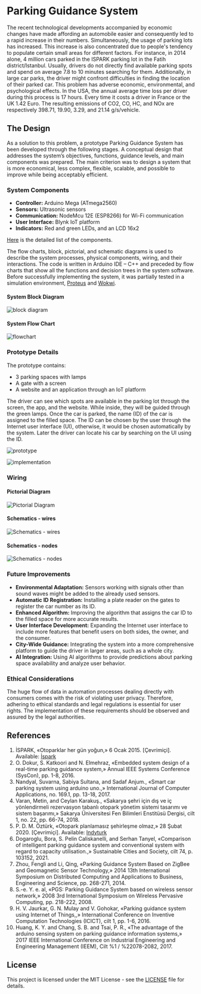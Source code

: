 # Parking Guidance System

The recent technological developments accompanied by economic changes have made affording an automobile easier and consequently led to a rapid increase in their numbers. Simultaneously, the usage of parking lots has increased. This increase is also concentrated due to people's tendency to populate certain small areas for different factors. For instance, in 2014 alone, 4 million cars parked in the ISPARK parking lot in the Fatih district/Istanbul. Usually, drivers do not directly find available parking spots and spend on average 7.8 to 10 minutes searching for them. Additionally, in large car parks, the driver might confront difficulties in finding the location of their parked car. This problem has adverse economic, environmental, and psychological effects. In the USA, the annual average time loss per driver during this process is 17 hours. Every time it costs a driver in France or the UK 1.42 Euro. The resulting emissions of CO2, CO, HC, and NOx are respectively 398.71, 19.90, 3.29, and 21.14 g/s/vehicle.

## The Design

As a solution to this problem, a prototype Parking Guidance System has been developed through the following stages. A conceptual design that addresses the system’s objectives, functions, guidance levels, and main components was prepared. The main criterion was to design a system that is more economical, less complex, flexible, scalable, and possible to improve while being acceptably efficient.

### System Components

- **Controller:** Arduino Mega (ATmega2560)
- **Sensors:** Ultrasonic sensors
- **Communication:** NodeMcu 12E (ESP8266) for Wi-Fi communication
- **User Interface:** Blynk IoT platform
- **Indicators:** Red and green LEDs, and an LCD 16x2

[Here](./drawings/fritzing/components-list.md) is the detailed list of the components.

The flow charts, block, pictorial, and schematic diagrams is used to describe the system processes, physical components, wiring, and their interactions. The code is written in Arduino IDE – C++ and preceded by flow charts that show all the functions and decision trees in the system software. Before successfully implementing the system, it was partially tested in a simulation environment, [Proteus](./drawings/proteus/) and [Wokwi](https://wokwi.com/projects/333014911768592980).

#### System Block Diagram

![block diagram](./drawings/system%20block%20diagram.svg)

#### System Flow Chart

![flowchart](./drawings/PGS%20flowchart.svg)

### Prototype Details

The prototype contains:

- 3 parking spaces with lamps
- A gate with a screen
- A website and an application through an IoT platform

The driver can see which spots are available in the parking lot through the screen, the app, and the website. While inside, they will be guided through the green lamps. Once the car is parked, the name (ID) of the car is assigned to the filled space. The ID can be chosen by the user through the Internet user interface (UI), otherwise, it would be chosen automatically by the system. Later the driver can locate his car by searching on the UI using the ID.

![prototype](./drawings/prototype.jpg)

![implementation](./drawings/implementation.jpeg)

### Wiring

#### Pictorial Diagram

![Pictorial Diagram](./drawings/Pictorial%20Diagram.png)

#### Schematics - wires

![Schematics - wires](./drawings/schematic%20wire.png)

#### Schematics - nodes

![Schematics - nodes](./drawings/schematic%20node.png)

### Future Improvements

- **Environmental Adaptation:** Sensors working with signals other than sound waves might be added to the already used sensors.
- **Automatic ID Registration:** Installing a plate reader on the gates to register the car number as its ID.
- **Enhanced Algorithm:** Improving the algorithm that assigns the car ID to the filled space for more accurate results.
- **User Interface Development:** Expanding the Internet user interface to include more features that benefit users on both sides, the owner, and the consumer.
- **City-Wide Guidance:** Integrating the system into a more comprehensive platform to guide the driver in larger areas, such as a whole city.
- **AI Integration:** Using AI algorithms to provide predictions about parking space availability and analyze user behavior.

### Ethical Considerations

The huge flow of data in automation processes dealing directly with consumers comes with the risk of violating user privacy. Therefore, adhering to ethical standards and legal regulations is essential for user rights. The implementation of these requirements should be observed and assured by the legal authorities.

## References

1. İSPARK, «Otoparklar her gün yoğun,» 6 Ocak 2015. [Çevrimiçi]. Available: [İspark](https://ispark.istanbul/)
2. O. Dokur, S. Katkoori and N. Elmehraz, «Embedded system design of a real-time parking guidance system,» Annual IEEE Systems Conference (SysCon), pp. 1-8, 2016.
3. Nandyal, Suvarna, Sabiya Sultana, and Sadaf Anjum., «Smart car parking system using arduino uno.,» International Journal of Computer Applications, no. 169.1, pp. 13-18, 2017.
4. Varan, Metin, and Ceylan Karakuş., «Sakarya şehri için dış ve iç yönlendirmeli rezervasyon tabanlı otopark yönetim sistemi tasarımı ve sistem başarımı,» Sakarya Üniversitesi Fen Bilimleri Enstitüsü Dergisi, cilt 1, no. 22, pp. 66-74, 2018.
5. P. D. M. Öztürk, «Otopark planlamasız şehirleşme olmaz,» 28 Şubat 2020. [Çevrimiçi]. Available: [Indyturk](https://www.indyturk.com/)
6. Dogaroglu, Bora, S. Pelin Caliskanelli, and Serhan Tanyel, «Comparison of intelligent parking guidance system and conventional system with regard to capacity utilisation.,» Sustainable Cities and Society, cilt 74, p. 103152, 2021.
7. Zhou, Fengli and Li, Qing, «Parking Guidance System Based on ZigBee and Geomagnetic Sensor Technology,» 2014 13th International Symposium on Distributed Computing and Applications to Business, Engineering and Science, pp. 268-271, 2014.
8. S.-e. Y. e. al, «PGS: Parking Guidance System based on wireless sensor network,» 2008 3rd International Symposium on Wireless Pervasive Computing, pp. 218-222, 2008.
9. H. V. Jaurkar, G. N. Mulay and V. Gohokar, «Parking guidance system using Internet of Things,,» International Conference on Inventive Computation Technologies (ICICT), cilt 1, pp. 1-6, 2016.
10. Huang, K. Y. and Chang, S. B. and Tsai, P. R., «The advantage of the arduino sensing system on parking guidance information systems,» 2017 IEEE International Conference on Industrial Engineering and Engineering Management (IEEM), Cilt %1 / %22078-2082, 2017.

## License

This project is licensed under the MIT License - see the [LICENSE](LICENSE) file for details.
